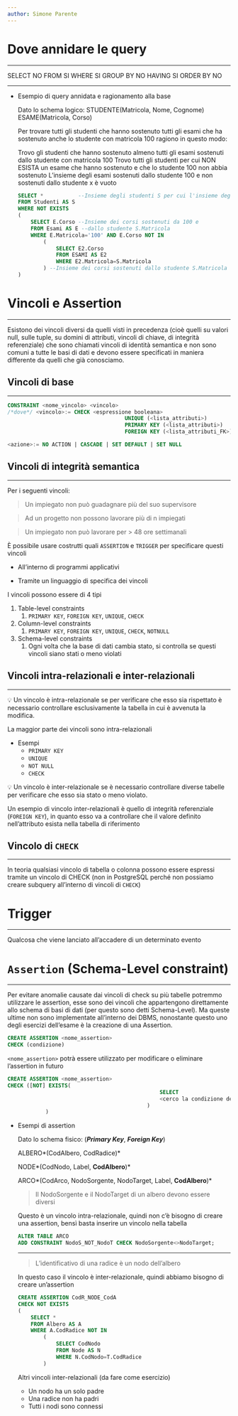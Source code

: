 ```yaml
---
author: Simone Parente
---
```

# Dove annidare le query

---

SELECT      NO
FROM        SI
WHERE       SI
GROUP BY    NO
HAVING      SI
ORDER BY    NO

---

- Esempio di query annidata e ragionamento alla base
    
    Dato lo schema logico:
    STUDENTE(Matricola, Nome, Cognome)
    ESAME(Matricola, Corso)
    
    Per trovare tutti gli studenti che hanno sostenuto tutti gli esami che ha sostenuto anche lo studente con matricola 100 ragiono in questo modo:
    
    Trovo gli studenti che hanno sostenuto almeno tutti gli esami sostenuti dallo studente con matricola 100
    Trovo tutti gli studenti per cui NON ESISTA un esame che hanno sostenuto e che lo studente 100 non abbia sostenuto
    L’insieme degli esami sostenuti dallo studente 100 e non sostenuti dallo studente x è vuoto
    
    ```sql
    SELECT *           --Insieme degli studenti S per cui l'insieme degli esami sostenuti da 100, ma non da S è vuoto
    FROM Studenti AS S
    WHERE NOT EXISTS
    (
    	SELECT E.Corso --Insieme dei corsi sostenuti da 100 e
    	FROM Esami AS E --dallo studente S.Matricola
    	WHERE E.Matricola='100' AND E.Corso NOT IN
    		(
    			SELECT E2.Corso
    			FROM ESAMI AS E2
    			WHERE E2.Matricola=S.Matricola
    		) --Insieme dei corsi sostenuti dallo studente S.Matricola
    )
    ```

# Vincoli e Assertion
---
Esistono dei vincoli diversi da quelli visti in precedenza (cioè quelli su valori null, sulle tuple, su domini di attributi, vincoli di chiave, di integrità referenziale) che sono chiamati vincoli di identità semantica e non sono comuni a tutte le basi di dati e devono essere specificati in maniera differente da quelli che già conosciamo.

## Vincoli di base

---

```sql
CONSTRAINT <nome_vincolo> <vincolo>
/*dove*/ <vincolo>:= CHECK <espressione booleana>
									 UNIQUE (<lista_attributi>)
									 PRIMARY KEY (<lista_attributi>)
									 FOREIGN KEY (<lista_attributi_FK>) REFERENCES (<nome_tabella>)(lista_att_PK)

<azione>:= NO ACTION | CASCADE | SET DEFAULT | SET NULL
```

## Vincoli di integrità semantica

---

Per i seguenti vincoli:

> Un impiegato non può guadagnare più del suo supervisore
> 

> Ad un progetto non possono lavorare più di n impiegati
> 

> Un impiegato non può lavorare per $>$ $48$ ore settimanali
> 

È possibile usare costrutti quali `ASSERTION` e `TRIGGER` per specificare questi vincoli

- All’interno di programmi applicativi

- Tramite un linguaggio di specifica dei vincoli

I vincoli possono essere di 4 tipi

1. Table-level constraints
    1. `PRIMARY KEY`, `FOREIGN KEY`, `UNIQUE`, `CHECK`
2. Column-level constraints
    1. `PRIMARY KEY`, `FOREIGN KEY`, `UNIQUE`, `CHECK`, `NOTNULL`
3. Schema-level constraints
    1. Ogni volta che la base di dati cambia stato, si controlla se questi vincoli siano stati o meno violati

## Vincoli intra-relazionali e inter-relazionali

---

<aside>
💡 Un vincolo è intra-relazionale se per verificare che esso sia rispettato è necessario controllare esclusivamente la tabella in cui è avvenuta la modifica.

La maggior parte dei vincoli sono intra-relazionali

- Esempi
    - `PRIMARY KEY`
    - `UNIQUE`
    - `NOT NULL`
    - `CHECK`
</aside>

<aside>
💡 Un vincolo è inter-relazionale se è necessario controllare diverse tabelle per verificare che esso sia stato o meno violato.

Un esempio di vincolo inter-relazionali è quello di integrità referenziale (`FOREIGN KEY`), in quanto esso va a controllare che il valore definito nell’attributo esista nella tabella di riferimento

</aside>

## Vincolo di `CHECK`

---

In teoria qualsiasi vincolo di tabella o colonna possono essere espressi tramite un vincolo di CHECK (non in PostgreSQL perché non possiamo creare subquery all’interno di vincoli di `CHECK`)

# Trigger


---

Qualcosa che viene lanciato all’accadere di un determinato evento

# `Assertion` (Schema-Level constraint)

---

Per evitare anomalie causate dai vincoli di check su più tabelle potremmo utilizzare le assertion, esse sono dei vincoli che appartengono direttamente allo schema di basi di dati (per questo sono detti Schema-Level). Ma queste ultime non sono implementate all’interno dei DBMS, nonostante questo uno degli esercizi dell’esame è la creazione di una Assertion.

```sql
CREATE ASSERTION <nome_assertion>
CHECK (condizione)
```

`<nome_assertion>` potrà essere utilizzato per modificare o eliminare l’assertion in futuro

```sql
CREATE ASSERTION <nome_assertion>
CHECK ([NOT] EXISTS(
												SELECT
												<cerco la condizione del vincolo>
											)
			)
```

- Esempi di assertion
    
    Dato lo schema fisico: (*******Primary Key*******, ***********************Foreign Key***********************)
    
    ALBERO*(CodAlbero, CodRadice)*
    
    NODE*(CodNodo, Label, **CodAlbero**)*
    
    ARCO*(CodArco, NodoSorgente, NodoTarget, Label, **CodAlbero**)*
    
    > Il NodoSorgente e il NodoTarget di un albero devono essere diversi
    > 
    
    Questo è un vincolo intra-relazionale, quindi non c’è bisogno di creare una assertion, bensì basta inserire un vincolo nella tabella
    
    ```sql
    ALTER TABLE ARCO
    ADD CONSTRAINT NodoS_NOT_NodoT CHECK NodoSorgente<>NodoTarget;
    ```
    
    ---
    
    > L’identificativo di una radice è un nodo dell’albero
    > 
    
    In questo caso il vincolo è inter-relazionale, quindi abbiamo bisogno di creare un’assertion
    
    ```sql
    CREATE ASSERTION CodR_NODE_CodA
    CHECK NOT EXISTS
    (
    	SELECT * 
    	FROM Albero AS A 
    	WHERE A.CodRadice NOT IN 
    		(
    			SELECT CodNodo
    			FROM Node AS N
    			WHERE N.CodNodo=T.CodRadice
    		)
    ```
    
    Altri vincoli inter-relazionali (da fare come esercizio)
    
    - Un nodo ha un solo padre
    - Una radice non ha padri
    - Tutti i nodi sono connessi